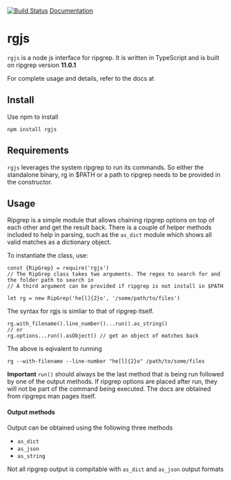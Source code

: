 [![Build Status](https://travis-ci.com/securisec/ripgrepjs.svg?branch=master)](https://travis-ci.com/securisec/ripgrepjs)
[Documentation](https://www.mankier.com/1/rg)

# rgjs

`rgjs` is a node js interface for ripgrep. 
It is written in TypeScript and is built on ripgrep version **11.0.1**

For complete usage and details, refer to the docs at 

## Install
Use npm to install
```
npm install rgjs
```

## Requirements
`rgjs` leverages the system ripgrep to run its commands. So either the standalone binary, rg in $PATH or a path to ripgrep needs to be provided in the constructor. 

## Usage
Ripgrep is a simple module that allows chaining ripgrep options on top of each other and get the result back. There is a couple of helper methods included to help in parsing, such as the `as_dict` module which shows all valid matches as a dictionary object.

To instantiate the class, use:
```
const {RipGrep} = require('rgjs')
// The RipGrep class takes two arguments. The regex to search for and the folder path to search in
// A third argument can be provided if ripgrep is not install in $PATH

let rg = new RipGrep('he[l]{2}o', '/some/path/to/files')
```

The syntax for rgjs is simliar to that of ripgrep itself. 
```
rg.with_filename().line_number()...run().as_string()
// or
rg.options...run().asObject() // get an object of matches back
```
The above is eqivalent to running 
```
rg --with-filename --line-number "he[l]{2}o" /path/to/some/files
```
**Important** `run()` should always be the last method that is being run followed by one of the output methods. If ripgrep options are placed after run, they will not be part of the command being executed. The docs are obtained from ripgreps man pages itself.

#### Output methods
Output can be obtained using the following three methods
- `as_dict`
- `as_json`
- `as_string`

Not all ripgrep output is compitable with `as_dict` and `as_json` output formats